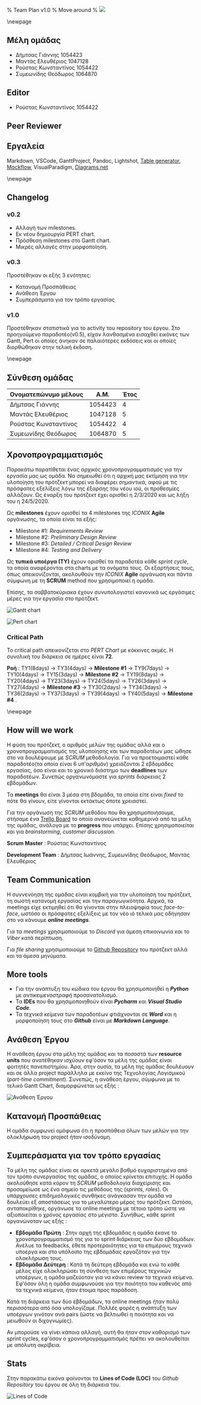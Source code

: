 % Team Plan v1.0
% Move around
% ![](images/Logo.jpg)

\newpage

## Μέλη ομάδας
* Δήμτσας Γιάννης 1054423
* Μαντάς Ελευθέριος 1047128
* Ρούστας Κωνσταντίνος 1054422
* Συμεωνίδης Θεόδωρος 1064870

## Editor
* Ρούστας Κωνσταντίνος 1054422

## Peer Reviewer

## Εργαλεία
Markdown, VSCode, GanttProject, Pandoc, Lightshot, [Table generator](https://www.tablesgenerator.com/), [Mockflow](https://www.mockflow.com/), VisualParadigm, [Diagrams.net](https://app.diagrams.net/)

\newpage

## Changelog
### v0.2 
* Αλλαγή των milestones.
* Εκ νέου δημιουργία PERT chart.
* Πρόσθεση milestones στο Gantt chart.
* Μικρές αλλαγές στην μορφοποίηση.

### v0.3 
Προστέθηκαν οι εξής 3 ενότητες:
* Κατανομή Προσπάθειας
* Ανάθεση Έργου
* Συμπεράσματα για τον τρόπο εργασίας

### v1.0
Προστέθηκαν στατιστικά για το activity του repository του έργου. Στο προηγούμενο παραδοτέο(v0.5), είχαν λανθασμένα εισαχθεί εικόνες των Gantt, Pert οι οποίες άνηκαν σε παλαιότερες εκδόσεις και οι οποίες διορθώθηκαν στην τελική έκδοση.

\newpage

## Σύνθεση ομάδας

| Ονοματεπώνυμο μέλους | Α.Μ.    | Έτος |
|----------------------|---------|------|
| Δήμτσας Γιάννης      | 1054423 | 4    |
| Μαντάς Ελευθέριος    | 1047128 | 5    |
| Ρούστας Κωνσταντίνος | 1054422 | 4    |
| Συμεωνίδης Θεόδωρος  | 1064870 | 5    |

## Χρονοπρογραμματισμός
Παρακάτω παρατίθεται ένας αρχικός χρονοπρογραμματισμός για την εργασία μας ως ομάδα.
Να σημειωθεί ότι η αρχική μας εκτίμηση για την υλοποίηση του πρότζεκτ μπορεί να διαφέρει σημαντικά, αφού με τις πρόσφατες εξελίξεις λόγω της έξαρσης του νέου ιού, οι προθεσμίες αλλάζουν. Ως έναρξη του πρότζεκτ έχει ορισθεί η 2/3/2020 και ως λήξη του η 24/5/2020. 

Ως **milestones** έχουν ορισθεί τα 4 milestones της *ICONIX* **Agile** οργάνωσης, τα οποία είναι τα εξής:

* Milestone #1: *Requirements Review*
* Milestone #2: *Preliminary Design Review*
* Milestone #3: *Detailed / Critical Design Review*
* Milestone #4: *Testing and Delivery*

Ως **τυπικά υποέργα (ΤΥ)** έχουν ορισθεί τα παραδοτέα κάθε *sprint cycle*, τα οποία αναφέρονται στα charts με τα ονόματα τους. Οι εξαρτήσεις τους, όπως απεικονίζονται, ακολουθούν την *ICONIX* **Agile** οργάνωση και πάντα σύμφωνη με τη **SCRUM** method που χρησιμοποιεί η ομάδα.

Επίσης, τα σαββατοκύριακα έχουν συνυπολογιστεί κανονικά ως εργάσιμες μέρες για την εργασία στο πρότζεκτ.


![Gantt chart](images/Team-plan-Gantt-chartv0.2.png)

![Pert chart](images/Team-plan-Pert-chartv0.2.png)

### Critical Path
To critical path απεικονίζεται στο *PERT Chart* με κόκκινες ακμές. Η συνολική του διάρκεια σε ημέρες είναι **72**.

**Ροή** : TY1(8days) &rarr; TY3(4days) &rarr; **Milestone #1** &rarr; TY9(7days) &rarr; TY10(4days) &rarr; TY15(3days) &rarr; **Milestone #2** &rarr; TY19(8days) &rarr; TY20(4days) &rarr; TY23(3days) &rarr; TY24(5days) &rarr; TY26(3days) &rarr; TY27(4days) &rarr; **Milestone #3** &rarr; TY30(2days) &rarr; TY34(3days) &rarr; TY36(2days) &rarr; TY37(3days) &rarr; TY39(4days) &rarr; TY40(5days) &rarr; **Milestone #4** .

\newpage

## How will we work
Η φύση του πρότζεκτ, ο αριθμός μελών της ομάδας αλλά και ο χρονοπρογραμματισμός της υλοποίησης και των παραδοτέων μας ώθησε στο να δουλέψουμε με *SCRUM* μεθοδολογία. Για να προετοιμαστεί κάθε παραδοτέο(τα οποία είναι 6 υπ'αριθμόν) χρειάζονται 2 εβδομάδες εργασίας, όσο είναι και το χρονικό διάστημο των **deadlines** των παραδοτέων. Συνεπώς οργανωνόμαστε για *sprints* διάρκειας 2 εβδομάδων.

Τα **meetings** θα είναι 3 μέσα στη βδομάδα, τα οποία είτε είναι *fixed* το πότε θα γίνουν, είτε γίνονται εκτάκτως όποτε χρειαστεί.

Για την οργάνωση της *SCRUM* μεθόδου που θα χρησιμοποιήσουμε, στήσαμε ένα [Trello Board](https://trello.com/b/0cXG8Lum/software-engineering-project) το οποίο ανανεώνεται καθημερινά από τα μέλη της ομάδας, ανάλογα με το **progress** που υπάρχει. Επίσης χρησιμοποιείται και για *brainstorming*, *customer discussion*.

**Scrum Master** : Ρούστας Κωνσταντίνος

**Development Team** : Δήμτσας Ιωάννης, Συμεωνίδης Θεόδωρος, Μαντάς Ελευθέριος

## Team Communication
Η συννενόηση της ομάδας είναι κομβική για την υλοποίηση του πρότζεκτ, τη σωστή κατανομή εργασίας και την παραγωγικότητα. Αρχικά, τα meetings είχε εκτιμηθεί ότι θα γίνονται στην πλειοψηφία τους *face-to-face*, ωστόσο οι πρόσφατες εξελίξεις με τον νέο ιό τελικά μας οδήγησαν στο να κάνουμε ***online meetings***.

Για τα *meetings* χρησιμοποιούμε το *Discord* για άμεση επικοινωνία και το *Viber* κατά περίπτωση.

Για *file sharing* χρησιμοποιούμε το [Github Repository](https://github.com/Elite-Build-Team/move-around) του πρότζεκτ αλλά και τα άμεσα μηνύματα.

## More tools
* Για την ανάπτυξη του κώδικα του έργου θα χρησιμοποιηθεί η ***Python*** με *αντικειμενοστραφή* προσανατολισμό.
* Τα **IDEs** που θα χρησιμοποιηθούν είναι ***Pycharm*** και ***Visual Studio Code***.
* Τα *τεχνικά κείμενα* των παραδοτέων φτιάχνονται σε ***Word*** και η μορφοποίηση τους στο ***Github*** είναι με ***Markdown Language***.

## Ανάθεση Έργου
Η ανάθεση έργου στα μέλη της ομάδας και τα ποσοστά των **resource units** που ανατέθηκαν ισχύουν εφ'όσον τα μέλη της ομάδας είναι φοιτητές πανεπιστημίου. Άρα, στην ουσία, τα μέλη της ομάδας δουλέυουν και σε άλλα project παράλληλα με εκείνο της Τεχνολογίας Λογισμικού (*part-time commitment*). Συνεπώς, η ανάθεση έργου, σύμφωνα με το τελικό Gantt Chart, διαμορφώνεται ως εξής :

![Ανάθεση Έργου](images/Team-Plan-Resources.png)

## Κατανομή Προσπάθειας
Η ομάδα συμφωνεί ομόφωνα ότι η προσπάθεια όλων των μελών για την ολοκλήρωση του project ήταν ισοδύναμη.

## Συμπεράσματα για τον τρόπο εργασίας
Τα μέλη της ομάδας είναι σε αρκετά μεγάλο βαθμό ευχαριστημένα από τον τρόπο συνεργασίας της ομάδας, ο οποίος κρίνεται επιτυχής.
Η ομάδα ακολούθησε κατά κόρον τη *SCRUM* μεθοδολογία διαχείρισης και προσομείωσε ως ένα σημείο τις μεθόδους της (*sprints, roles*). Οι υπάρχουσες επιδημιολογικές συνθήκες ανάγκασαν την ομάδα να δουλεύει εξ αποστάσεως για το μεγαλύτερο μέρος του πρότζεκτ. Ωστόσο, ανταποκρίθηκε, οργάνωσε τα online meetings με τέτοιο τρόπο ώστε να αξιοποιείται ο χρόνος εργασίας στο μέγιστο. Συνήθως, κάθε sprint οργανώνοταν ως εξής :

* **Εβδομάδα Πρώτη** : Στην αρχή της εβδομάδας η ομάδα έκανε το χρονοπρογραμματισμό της για το sprint διάρκειας των δύο εβδομάδων. Ανέλυε τα feedbacks, έθετε προτεραιότητες για τα επιμέρους τεχνικά υποέργα και στο υπόλοιπο της εβδομάδας εργαζόταν για την ολοκλήρωση τους.
* **Εβδομάδα Δεύτερη** : Κατά τη δεύτερη εβδομάδα και ενώ το κάθε μέλος είχε ολοκληρώσει τη σύνθεση των επιμέρους τεχνικών υποέργων, η ομάδα μαζεύοταν για να κάνει review τα τεχνικά κείμενα. Εφ'όσον όλη η ομάδα συμφωνούσε για την ποιότητα του καθενός από τα τεχνικά κείμενα, ήταν έτοιμα προς παράδοση.

Κατά τη διάρκεια των δύο εβδομάδων, τα online meetings ήταν πολύ περισσότερα από όσα υπολογίζαμε. Πολλές φορές η ανάπτυξη των υποέργων γινόταν ανά pairs (ώστε να βελτιωθεί η ποιότητα και να μειωθούν οι διχογνωμίες).

Αν μπορούσε να γίνει κάποια αλλαγή, αυτή θα ήταν στον καθορισμό των sprint cycles, εφ'όσον ο χρονοπρογραμματισμός πρέπει να ακολουθείται με απόλυτη ακρίβεια.

## Stats
Στην παρακάτω εικόνα φαίνονται τα **Lines of Code (LOC)** του *Github Repository* του έργου σε όλη τη διάρκεια του.

![Lines of Code](images/Team-plan-Lines-of-Code.png)